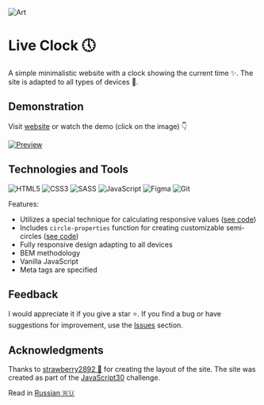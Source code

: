 ![Art](https://i.postimg.cc/vHVs1Dkj/art.png)

# Live Clock&nbsp;&#128340;

A simple minimalistic website with a clock showing the current time&nbsp;&#10024;. The site is adapted to all types of devices&nbsp;&#128241;.

## Demonstration

Visit [website](https://id-andyyy.github.io/Live-Clock/) or watch the demo (click on the image)&nbsp;&#128071;

[![Preview](https://i.postimg.cc/15p1yX8K/preview.png)](https://youtu.be/FwWe7pnV1_M)

## Technologies and Tools

![HTML5](https://img.shields.io/badge/html5-%23E34F26.svg?style=for-the-badge&logo=html5&logoColor=white)
![CSS3](https://img.shields.io/badge/css3-%231572B6.svg?style=for-the-badge&logo=css3&logoColor=white)
![SASS](https://img.shields.io/badge/SASS-hotpink.svg?style=for-the-badge&logo=SASS&logoColor=white)
![JavaScript](https://img.shields.io/badge/javascript-%23323330.svg?style=for-the-badge&logo=javascript&logoColor=white&color=yellow)
![Figma](https://img.shields.io/badge/figma-%23F24E1E.svg?style=for-the-badge&logo=figma&logoColor=white&color=ad63f7)
![Git](https://img.shields.io/badge/git-%23F05033.svg?style=for-the-badge&logo=git&logoColor=white&color=f14e32)

Features:
- Utilizes a special technique for calculating responsive values ([see code](https://gist.github.com/id-andyyy/92bffcaa37c60c395324fe26b1a518d6))
- Includes `circle-properties` function for creating customizable semi-circles ([see code](scss/style.scss))
- Fully responsive design adapting to all devices
- BEM methodology
- Vanilla JavaScript
- Meta tags are specified

## Feedback

I would appreciate it if you give a star&nbsp;&#11088;. If you find a bug or have suggestions for improvement, use the [Issues](https://github.com/id-andyyy/Live-Clock/issues) section.

## Acknowledgments

Thanks to [strawberry2892&nbsp;&#127827;](https://github.com/strawberry2892) for creating the layout of the site. The site was created as part of the [JavaScript30](https://javascript30.com/) challenge.

Read in [Russian&nbsp;&#127479;&#127482;](README-ru.md)
